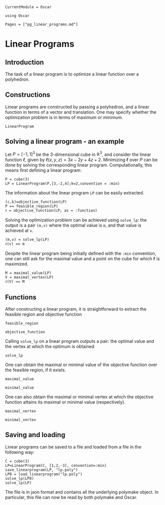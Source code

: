 ```@meta
CurrentModule = Oscar
```

```@setup oscar
using Oscar
```

```@contents
Pages = ["pg_linear_programs.md"]
```

# Linear Programs


## Introduction

The task of a linear program is to optimize a linear function over a polyhedron.



## Constructions

Linear programs are constructed by passing a polyhedron, and a linear function in terms of a vector and translation. One may specify whether the optimization problem is in terms of maximum or minimum.

```@docs
LinearProgram
```

## Solving a linear program - an example
Let $P=[-1,1]^3$ be the $3$-dimensional cube in $\mathbb{R}^3$, and consider the linear function $\ell$, given by $\ell(x,y,z) = 3x-2y+4z+2$. Minimizing $\ell$ over $P$ can be done by solving the corresponding linear program. Computationally, this means first defining a linear program:

```@repl oscar
P = cube(3)
LP = LinearProgram(P,[3,-2,4];k=2,convention = :min)
```

The information about the linear program `LP` can be easily extracted.

```@repl oscar
(c,k)=objective_function(LP)
P == feasible_region(LP)
ℓ = objective_function(LP; as = :function)
```

Solving the optimization problem can be achieved using `solve_lp`: the output is a pair `(m,v)` where the optimal value is `m`, and that value is achieved at `v`.

```@repl oscar
(m,v) = solve_lp(LP)
ℓ(v) == m
```

Despite the linear program being initially defined with the `:min` convention, one can still ask for the maximal value and a point on the cube for which $\ell$ is maximized.

```@repl oscar
M = maximal_value(LP)
V = maximal_vertex(LP)
ℓ(V) == M
```


## Functions

After constructing a linear program, it is straightforward to extract the feasible region and objective function

```@docs
feasible_region
```

```@docs
objective_function
```

Calling `solve_lp` on a linear program outputs a pair: the optimal value and the vertex at which the optimum is obtained

```@docs
solve_lp
```

One can obtain the maximal or minimal value of the objective function over the feasible region, if it exists.

```@docs
maximal_value
```
```@docs
minimal_value
```

One can also obtain the maximal or minimal vertex at which the objective function attains its maximal or minimal value (respectively).

```@docs
maximal_vertex
```

```@docs
minimal_vertex
```

## Saving and loading

Linear programs can be saved to a file and loaded from a file in the following way:
```@repl oscar
C = cube(3)
LP=LinearProgram(C, [1,2,-3], convention=:min)
save_linearprogram(LP, "lp.poly")
LP0 = load_linearprogram("lp.poly")
solve_lp(LP0)
solve_lp(LP)
```
The file is in json format and contains all the underlying polymake object. In
particular, this file can now be read by both polymake and Oscar.
